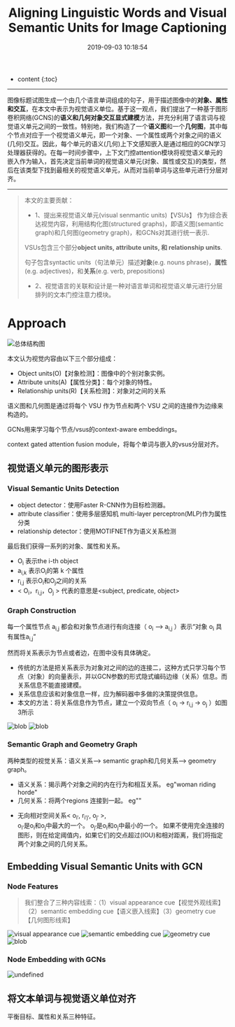 ﻿---
layout: post
title:  "Aligning Linguistic Words and Visual Semantic Units for Image Captioning"
date:   2019-09-03 10:18:54
categories: 论文解读
tags:    caption GCN 2019年 ACMMM
---

* content
{:toc}

---
图像标题试图生成一个由几个语言单词组成的句子，用于描述图像中的**对象、属性和交互**，在本文中表示为视觉语义单位。基于这一观点，我们提出了一种基于图形卷积网络(GCNS)的**语义和几何对象交互显式建模**方法，并充分利用了语言词与视觉语义单元之间的一致性。特别地，我们构造了一个**语义图**和一个**几何图**，其中每个节点对应于一个视觉语义单元，即一个对象、一个属性或两个对象之间的语义(几何)交互。因此，每个单元的语义(几何)上下文感知嵌入是通过相应的GCN学习处理器获得的。在每一时间步骤中，上下文门控attention模块将视觉语义单元的嵌入作为输入，首先决定当前单词的视觉语义单元(对象、属性或交互)的类型，然后在该类型下找到最相关的视觉语义单元，从而对当前单词与这些单元进行分层对齐。

---

> 本文的主要贡献：
>
>* 1、提出来视觉语义单元(visual senmantic units)【VSUs】 作为综合表达视觉内容，利用结构化图(structured graphs)，即语义图(semantic graph)和几何图(geometry graph)，和GCNs对其进行统一表示.
>
> VSUs包含三个部分**object units, attribute units, 和 relationship units**.
>
> 句子包含syntactic units（句法单元）描述**对象**(e.g. nouns phrase)，**属性**(e.g. adjectives)，和**关系**(e.g. verb, prepositions)
>
>* 2、视觉语言的关联和设计是一种对语言单词和视觉语义单元进行分层排列的文本门控注意力模块。

# Approach
![总体结构图](https://i.loli.net/2019/09/04/1NBrQ4mKLX2swdt.png)

本文认为视觉内容由以下三个部分组成：

- Object units(O)【对象检测】：图像中的个别对象实例。
- Attribute units(A)【属性分类】：每个对象的特性。
- Relationship units(R)【关系检测】：对象对之间的关系

语义图和几何图是通过将每个 VSU 作为节点和两个 VSU 之间的连接作为边缘来构造的。

GCNs用来学习每个节点/vsus的context-aware embeddings。

context gated attention fusion module，将每个单词与嵌入的vsus分层对齐。

## 视觉语义单元的图形表示
### Visual Semantic Units Detection
- object detector：使用Faster R-CNN作为目标检测器。
- attribute classifier：使用多层感知机 multi-layer perceptron(MLP)作为属性分类
- relationship detector：使用MOTIFNET作为语义关系检测

最后我们获得一系列的对象、属性和关系。

* O<sub>i</sub> 表示the i-th object
* a<sub>i,k</sub>  表示O<sub>i</sub>的第 k 个属性
* r<sub>i,j</sub>  表示O<sub>i</sub>和O<sub>j</sub>之间的关系
* < O<sub>i</sub>，r<sub>i,j</sub>，O<sub>j</sub> > 代表的意思是<subject, predicate, object>

### Graph Construction
每一个属性节点 a<sub>i,j</sub> 都会和对象节点进行有向连接（ o<sub>i</sub> —> a<sub>i,j</sub> ）表示“对象 o<sub>i</sub> 具有属性a<sub>i,j</sub>”

然而将关系表示为节点或者边，在图中没有具体确定。

- 传统的方法是把关系表示为对象对之间的边的连接二，这种方式只学习每个节点（对象）的向量表示，并以GCN参数的形式隐式编码边缘（关系）信息。而关系信息不能直接建模。
- 关系信息应该和对象信息一样，应为解码器中多做的决策提供信息。
- 本文的方法：将关系信息作为节点，建立一个双向节点（ o<sub>i</sub> -> r<sub>i,j</sub> -> o<sub>j</sub> ）如图3所示

![blob](https://i.loli.net/2019/09/04/xmypOasBd1oX3Zh.png)
![blob](https://i.loli.net/2019/09/04/GQfv6eIPyNADn3B.png)
### Semantic Graph and Geometry Graph
两种类型的视觉关系：语义关系--> semantic graph和几何关系--> geometry graph。

- 语义关系：揭示两个对象之间的内在行为和相互关系。 eg"woman riding horde"
- 几何关系：将两个regions 连接到一起。  eg""

* 无向相对空间关系< o<sub>i′</sub>, r<sub>i′j′</sub>, o<sub>j′</sub> >,  
o<sub>i′</sub>是o<sub>i</sub>和o<sub>j</sub>中最大的一个。
o<sub>j′</sub>是o<sub>i</sub>和o<sub>j</sub>中最小的一个。
如果不使用完全连接的图形，则在给定阈值内，如果它们的交点超过(IOU)和相对距离，我们将指定两个对象之间的几何关系。

## Embedding Visual Semantic Units with GCN
### Node Features
> 我们整合了三种内容线索：（1）visual appearance cue【视觉外观线索】（2）semantic embedding cue【语义嵌入线索】（3）geometry cue【几何图形线索】

![visual appearance cue](https://i.loli.net/2019/09/04/Wyc4gib9IsCxhUG.png)
![semantic embedding cue](https://i.loli.net/2019/09/04/uvwprnsg9ZDOU1h.png)
![geometry cue](https://i.loli.net/2019/09/04/tw7gKXHxrBTZieu.png)
![blob](https://i.loli.net/2019/09/04/xaMro7dtZKXSlOw.png)

### Node Embedding with GCNs
![undefined](https://i.loli.net/2019/09/04/nSyuDwZVUb8A1Es.png)

## 将文本单词与视觉语义单位对齐
平衡目标、属性和关系三种特征。